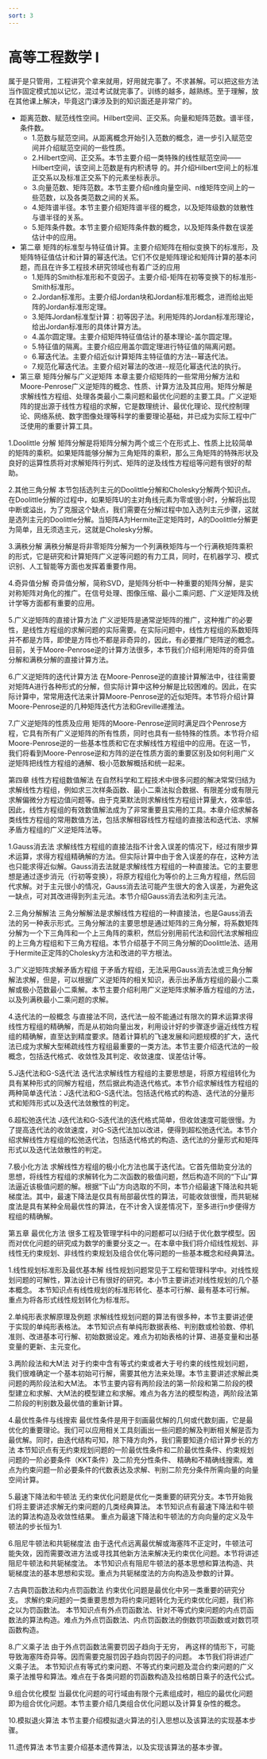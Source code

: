 ```yaml
---
sort: 3
---
```

# 高等工程数学 I

属于是只管用，工程讲究个拿来就用，好用就完事了。不求甚解。可以把这些方法当作固定模式加以记忆，混过考试就完事了。训练的越多，越熟练。至于理解，放在其他课上解决，毕竟这门课涉及到的知识面还是非常广的。


- 距离范数、赋范线性空间。Hilbert空间、正交系。向量和矩阵范数。谱半径，条件数。
  - 1.范数与赋范空间。从距离概念开始引入范数的概念，进一步引入赋范空间并介绍赋范空间的一些性质。
  - 2.Hilbert空间、正交系。本节主要介绍一类特殊的线性赋范空间——Hilbert空间，该空间上范数是有内积诱导 的。并介绍Hilbert空间上的标准正交系以及标准正交系下的元素坐标表示。
  - 3.向量范数、矩阵范数。本节主要介绍n维向量空间、n维矩阵空间上的一些范数，以及各类范数之间的关系。
  - 4.矩阵谱半径。本节主要介绍矩阵谱半径的概念，以及矩阵级数的敛散性与谱半径的关系。
  - 5.矩阵条件数。本节主要介绍矩阵条件数的概念，以及矩阵条件数在误差估计中的应用。
- 第二章 矩阵的标准型与特征值计算。主要介绍矩阵在相似变换下的标准形，及矩阵特征值估计和计算的幂迭代法。它们不仅是矩阵理论和矩阵计算的基本问题，而且在许多工程技术研究领域也有着广泛的应用
  - 1.矩阵的Smith标准形和不变因子。主要介绍-矩阵在初等变换下的标准形-Smith标准形。
  - 2.Jordan标准形。主要介绍Jordan块和Jordan标准形概念，进而给出矩阵的Jordan标准形定理。
  - 3.矩阵Jordan标准型计算：初等因子法。利用矩阵的Jordan标准形理论，给出Jordan标准形的具体计算方法。
  - 4.盖尔圆定理。主要介绍矩阵特征值估计的基本理论-盖尔圆定理。
  - 5.特征值的隔离。主要介绍应用盖尔圆定理进行特征值的隔离问题。
  - 6.幂迭代法。主要介绍近似计算矩阵主特征值的方法--幂迭代法。
  - 7.规范化幂迭代法。主要介绍对幂法的改进--规范化幂迭代法的执行。
- 第三章 矩阵分解与广义逆矩阵
本章主要介绍矩阵的一些常用分解方法和Moore-Penrose广义逆矩阵的概念、性质、计算方法及其应用。矩阵分解是求解线性方程组、处理各类最小二乘问题和最优化问题的主要工具。广义逆矩阵的提出源于线性方程组的求解，它是数理统计、最优化理论、现代控制理论、网络系统、数字图像处理等科学的重要理论基础，并已成为实际工程中广泛使用的重要计算工具。

1.Doolittle 分解
矩阵分解是将矩阵分解为两个或三个在形式上、性质上比较简单的矩阵的乘积。如果矩阵能够分解为三角矩阵的乘积，那么三角矩阵的特殊形状及良好的运算性质将对求解矩阵行列式、矩阵的逆及线性方程组等问题有很好的帮助。

2.其他三角分解
本节包括选列主元的Doolittle分解和Cholesky分解两个知识点。 在Doolittle分解的过程中，如果矩阵U的主对角线元素为零或很小时，分解将出现中断或溢出，为了克服这个缺点，我们需要在分解过程中加入选列主元步骤，这就是选列主元的Doolittle分解。当矩阵A为Hermite正定矩阵时，A的Doolittle分解更为简单，且无须选主元，这就是Cholesky分解。

3.满秩分解
满秩分解是将非零矩阵分解为一个列满秩矩阵与一个行满秩矩阵乘积的形式，它是研究和计算矩阵广义逆等问题的有力工具，同时，在机器学习、模式识别、人工智能等方面也发挥着重要作用。

4.奇异值分解
奇异值分解，简称SVD，是矩阵分析中一种重要的矩阵分解，是实对称矩阵对角化的推广。在信号处理、图像压缩、最小二乘问题、广义逆矩阵及统计学等方面都有重要的应用。

5.广义逆矩阵的直接计算方法
广义逆矩阵是通常逆矩阵的推广，这种推广的必要性，是线性方程组的求解问题的实际需要。在实际问题中，线性方程组的系数矩阵并不都是方阵，即使是方阵也不都是非奇异的，因此，有必要推广矩阵逆的概念。目前，关于Moore-Penrose逆的计算方法很多，本节我们介绍利用矩阵的奇异值分解和满秩分解的直接计算方法。

6.广义逆矩阵的迭代计算方法
在Moore-Penrose逆的直接计算解法中，往往需要对矩阵A进行各种形式的分解，但实际计算中这种分解是比较困难的。因此，在实际计算中，常常用迭代法来计算Moore-Penrose逆的近似矩阵。本节将介绍计算Moore-Penrose逆的几种矩阵迭代方法和Greville递推法。

7.广义逆矩阵的性质及应用
矩阵的Moore-Penrose逆同时满足四个Penrose方程，它具有所有广义逆矩阵的所有性质，同时也具有一些特殊的性质。本节将介绍Moore-Penrose逆的一些基本性质和它在求解线性方程组中的应用。在这一节，我们将看到Moore-Penrose逆和方阵的逆在性质方面的重要区别及如何利用广义逆矩阵把线性方程组的通解、极小范数解概括和统一起来。

第四章 线性方程组数值解法
在自然科学和工程技术中很多问题的解决常常归结为求解线性方程组，例如求三次样条函数、最小二乘法拟合数据、有限差分或有限元求解偏微分方程边值问题等。由于克莱默法则求解线性方程组计算量大，效率低，因此，线性方程组的有效数值解法成为了非常重要且实用的工具。本章介绍求解各类线性方程组的常用数值方法，包括求解相容线性方程组的直接法和迭代法、求解矛盾方程组的广义逆矩阵法等。

1.Gauss消去法
求解线性方程组的直接法指不计舍入误差的情况下，经过有限步算术运算，求得方程组精确解的方法。但实际计算中由于舍入误差的存在，这种方法也只能求得近似解。Gauss消去法就是求解线性方程组的一种直接法。它的主要思想是通过逐步消元（行初等变换），将原方程组化为等价的上三角方程组，然后回代求解。对于主元很小的情况，Gauss消去法可能产生很大的舍入误差，为避免这一缺点，可对其改进得到列主元法。本节介绍Gauss消去法和列主元法。

2.三角分解解法
三角分解解法是求解线性方程组的一种直接法，也是Gauss消去法的另一种表示形式。三角分解法的主要思想是通过矩阵的三角分解，将系数矩阵分解为一个下三角阵和一个上三角阵的乘积，然后分别用前代法和回代法求解相应的上三角方程组和下三角方程组。本节介绍基于不同三角分解的Doolittle法、适用于Hermite正定阵的Cholesky方法和改进的平方根法。

3.广义逆矩阵求解矛盾方程组
于矛盾方程组，无法采用Gauss消去法或三角分解解法求解，但是，可以根据广义逆矩阵的相关知识，表示出矛盾方程组的最小二乘解或极小范数最小二乘解。本节主要介绍利用广义逆矩阵求解矛盾方程组的方法，以及列满秩最小二乘问题的求解。

4.迭代法的一般概念
与直接法不同，迭代法一般不能通过有限次的算术运算求得线性方程组的精确解，而是从初始向量出发，利用设计好的步骤逐步逼近线性方程组的精确解，直至达到精度要求。随着计算机的飞速发展和问题规模的扩大，迭代法已成为求解大型稀疏线性方程组最重要的一类方法。本节主要介绍迭代法的一般概念，包括迭代格式、收敛性及其判定、收敛速度、误差估计等。

5.J迭代法和G-S迭代法
迭代法求解线性方程组的主要思想是，将原方程组转化为具有某种形式的同解方程组，然后据此构造迭代格式。本节介绍求解线性方程组的两种简单迭代法：J迭代法和G-S迭代法。包括迭代格式的构造、迭代法的分量形式和矩阵形式以及迭代法敛散性的判定。

6.超松弛迭代法
J迭代法和G-S迭代法的迭代格式简单，但收敛速度可能很慢。为了提高迭代法的收敛速度，对G-S迭代法加以改进，便得到超松弛迭代法。本节介绍求解线性方程组的松弛迭代法，包括迭代格式的构造、迭代法的分量形式和矩阵形式以及迭代法敛散性的判定。

7.极小化方法
求解线性方程组的极小化方法也属于迭代法。它首先借助变分法的思想，将线性方程组的求解转化为二次函数的极值问题，然后构造不同的“下山”算法逼近该极值问题的解。根据“下山”方向选取的不同，本节介绍最速下降法和共轭梯度法。其中，最速下降法是仅具有局部最优性的算法，可能收敛很慢，而共轭梯度法是具有某种全局最优性的算法，在不计舍入误差情况下，至多进行n步便得方程组的精确解。

第五章 最优化方法
很多工程及管理学科中的问题都可以归结于优化数学模型。因而对优化问题的研究成为数学的重要分支之一。在本章中我们将介绍线性规划、非线性无约束规划、非线性约束规划及组合优化等问题的一些基本概念和经典算法。

1.线性规划标准形及最优基本解
线性规划问题常见于工程和管理科学中。对线性规划问题的可解性，算法设计已有很好的研究。本小节主要讲述对线性规划的几个基本概念。 本节知识点有线性规划的标准形转化、基本可行解、最有基本可行解。重点为将各形式线性规划转化为标准形。

2.单纯形表求解原理及例题
求解线性规划问题的算法有很多种，本节主要讲述便于实现的单纯形表格法。 本节知识点有单纯形数据表格、判别数或检验数、停机准则、改进基本可行解、初始数据设定。难点为初始表格的计算、进基变量和出基变量的更新、主元变化。

3.两阶段法和大M法
对于约束中含有等式约束或者大于号约束的线性规划问题，我们很难确定一个基本初始可行解，需要其他方法来处理。本节主要讲述求解此类问题的两阶段法和大M法。 本节主要内容有两阶段法的第一阶段和第二阶段的模型建立和求解、大M法的模型建立和求解。难点为各方法的模型构造，两阶段法第二阶段的判别数及最优值的重新计算。

4.最优性条件与线搜索
最优性条件是用于刻画最优解的几何或代数刻画，它是最优化的重要理论。我们可以应用相关工具刻画出一些问题的解及判断相关解是否为最优解。同时，由迭代结构可知，除下降方向外，我们需要知道介绍计算步长的方法 本节知识点有无约束规划问题的一阶最优性条件和二阶最优性条件、约束规划问题的一阶必要条件（KKT条件）及二阶充分性条件、 精确和不精确线搜索。难点为约束问题一阶必要条件的代数表达及求解、判别二阶充分条件所需向量的向量空间计算。

5.最速下降法和牛顿法
无约束优化问题是优化一类重要的研究分支。本节开始我们将主要讲述求解无约束问题的几类经典算法。 本节知识点有最速下降法和牛顿法的算法构造及收敛性结果。 重点为最速下降法和牛顿法的方向向量的定义及牛顿法的步长恒为1.

6.阻尼牛顿法和共轭梯度法
由于迭代点远离最优解或海塞阵不正定时，牛顿法可能失效，因而需要改进方法或寻找其他新方法来解决无约束优化问题。本节将讲述阻尼牛顿法和共轭梯度法。 本节知识点有阻尼牛顿法的基本思想和算法构造、共轭梯度法的基本思想和实现。重点为共轭梯度法的方向构造及参数的计算。

7.古典罚函数法和内点罚函数法
约束优化问题是最优化中另一类重要的研究分支。 求解约束问题的一类重要思想为将约束问题转化为无约束优化问题，我们称之以为罚函数法。 本节知识点有外点罚函数法、针对不等式约束问题的内点罚函数法的算法构造。难点为外点罚函数法、内点罚函数法的倒数罚项函数或对数罚项函数构造。

8.广义乘子法
由于外点罚函数法需要罚因子趋向于无穷， 再这样的情形下，可能导致海塞阵奇异等。因而需要克服罚因子趋向罚因子的问题。 本节我们将讲述广义乘子法。 本节知识点有等式约束问题、不等式约束问题及混合约束问题的广义乘子法推导和算法。难点在于各类问题的罚函数构造及拉格朗日乘子的迭代公式。

9.组合优化模型
当最优化问题的可行域由有限个元素组成时，相应的最优化问题即为组合优化问题。本节主要介绍几类组合优化问题以及计算复杂性的概念。

10.模拟退火算法
本节主要介绍模拟退火算法的引入思想以及该算法的实现基本步骤。

11.遗传算法
本节主要介绍基本遗传算法，以及实现该算法的基本步骤。



